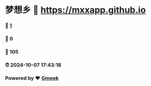 # 梦想乡 :link: https://mxxapp.github.io 
### :page_facing_up: [1](https://mxxapp.github.io/tag.html) 
### :speech_balloon: 0 
### :hibiscus: 105 
### :alarm_clock: 2024-10-07 17:43:18 
### Powered by :heart: [Gmeek](https://github.com/Meekdai/Gmeek)
